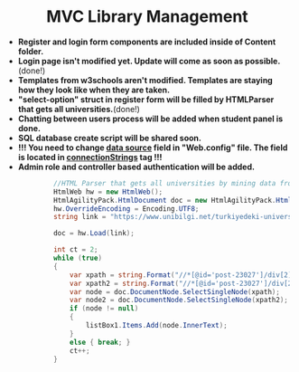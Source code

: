 <div><h1 align="center">MVC Library Management</h1></div>

- **Register and login form components are included inside of Content folder.**
- **Login page isn't modified yet. Update will come as soon as possible.**(done!)
- **Templates from w3schools aren't modified. Templates are staying how they look like when they are taken.**
- **"select-option" struct in register form will be filled by HTMLParser that gets all universities.**(done!)
- **Chatting between users process will be added when student panel is done.**
- **SQL database create script will be shared soon.**
- **!!! You need to change <ins>data source</ins> field in "Web.config" file. The field is located in <ins> connectionStrings</ins> tag !!!**
- **Admin role and controller based authentication will be added.**
```csharp
            //HTML Parser that gets all universities by mining data from given URL.
            HtmlWeb hw = new HtmlWeb();
            HtmlAgilityPack.HtmlDocument doc = new HtmlAgilityPack.HtmlDocument();
            hw.OverrideEncoding = Encoding.UTF8;
            string link = "https://www.unibilgi.net/turkiyedeki-universitelerin-listesi/";

            doc = hw.Load(link);

            int ct = 2;
            while (true)
            {
                var xpath = string.Format("//*[@id='post-23027']/div[2]/table[1]/tbody/tr[{0}]/td[2]", ct);
                var xpath2 = string.Format("//*[@id='post-23027']/div[2]/table[2]/tbody/tr[{0}]/td[2]", ct);
                var node = doc.DocumentNode.SelectSingleNode(xpath);
                var node2 = doc.DocumentNode.SelectSingleNode(xpath2);
                if (node != null)
                {
                    listBox1.Items.Add(node.InnerText);
                }
                else { break; }
                ct++;
            }
```
